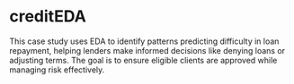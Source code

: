 # creditEDA
This case study uses EDA to identify patterns predicting difficulty in loan repayment, helping lenders make informed decisions like denying loans or adjusting terms. The goal is to ensure eligible clients are approved while managing risk effectively.
